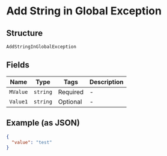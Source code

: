 
# Add String in Global Exception

## Structure

`AddStringInGlobalException`

## Fields

| Name | Type | Tags | Description |
|  --- | --- | --- | --- |
| `MValue` | `string` | Required | - |
| `Value1` | `string` | Optional | - |

## Example (as JSON)

```json
{
  "value": "test"
}
```

